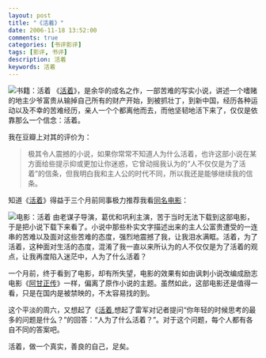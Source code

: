```yaml
---
layout: post
title: "《活着》"
date: 2006-11-18 13:52:00
comments: true
categories: [书评影评]
tags: [影评, 书评]
description: 活着 
keywords: 活着
---
```


![书籍：活着](http://img3.douban.com/mpic/s9137584.jpg)
《[活着](http://book.douban.com/subject/1082154/)》，是余华的成名之作，一部苦难的写实小说，讲述一个嗜赌的地主少爷富贵从输掉自己所有的财产开始，到被抓壮丁，到新中国，经历各种运动以及不幸的苦难经历，亲人一个个都离他而去，而他坚韧地活下来了，仅仅是依靠那么一个信念：活着。

我在豆瓣上对其的评价为：
> 极其令人震撼的小说，如果你常常不知道人为什么活着，也许这部小说在某方面给些提示抑或更加让你迷惑，它曾动摇我认为的“人不仅仅是为了活着”的信条，但我明白我和主人公的时代不同，所以我还是能够继续我的信条。

<!--more-->

知道《[活着](http://book.douban.com/subject/1082154/)》得益于三个月前同事极力推荐我看[同名电影](http://movie.douban.com/subject/1292365/)：

![电影：活着](http://img3.douban.com/view/movie_poster_cover/spst/public/p2173575484.jpg)
由老谋子导演，葛优和巩利主演，苦于当时无法下载到这部电影，于是把小说下载下来看了。小说中那些朴实文字描述出来的主人公富贵遭受的一连串的苦难以及面对这些苦难的态度，强烈地震撼了我，让我泪水满眶。活着，为了活着，这种面对生活的态度，混淆了我一直以来所认为的人不仅仅是为了活着的观点，让我再度陷入迷茫中，人为了什么活着？

一个月前，终于看到了电影，却有所失望，电影的效果有如由讽刺小说改编成励志电影《[阿甘正传](http://movie.douban.com/subject/1292720/)》一样，偏离了原作小说的主题。虽然如此，这部电影还是值得一看，只是在国内是被禁映的，不太容易找的到。

这个平淡的周六，又想起了《[活着](http://book.douban.com/subject/1082154/),想起了雷军对记者提问“你年轻的时候思考的最多的问题是什么？”的回答：“人为了什么活着？”。对于这个问题，每个人都有各自不同的答案吧。

活着，做一个真实，善良的自己，足矣。
